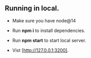 ## Running in local.

* Make sure you have node@14
* Run **npm i** to install dependencies.
* Run **npm start** to start local server.

* Vist [http://127.0.0.1:3200].
